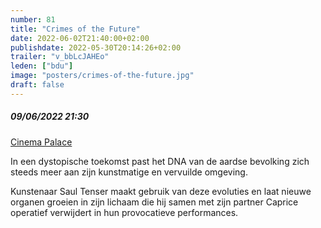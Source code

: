 ```yaml
---
number: 81
title: "Crimes of the Future"
date: 2022-06-02T21:40:00+02:00
publishdate: 2022-05-30T20:14:26+02:00
trailer: "v_bbLcJAHEo"
leden: ["bdu"] 
image: "posters/crimes-of-the-future.jpg"
draft: false
---
```


##### 09/06/2022 21:30

[Cinema Palace](https://cinema-palace.be/nl/film/crimes-future)

In een dystopische toekomst past het DNA van de aardse bevolking zich
steeds meer aan zijn kunstmatige en vervuilde omgeving. 
<!--more-->
Kunstenaar Saul Tenser maakt gebruik van deze evoluties en laat nieuwe organen
groeien in zijn lichaam die hij samen met zijn partner Caprice operatief
verwijdert in hun provocatieve performances.
